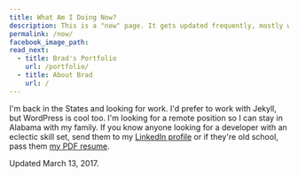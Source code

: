 ```yaml
---
title: What Am I Doing Now?
description: This is a "now" page. It gets updated frequently, mostly when I want to procrastinate. Think of it like Twitter or Facebook updates, only better.
permalink: /now/
facebook_image_path:
read_next:
  - title: Brad's Portfolio
    url: /portfolio/
  - title: About Brad
    url: /
---
```


I'm back in the States and looking for work. I'd prefer to work with Jekyll, but WordPress is cool too. I'm looking for a remote position so I can stay in Alabama with my family. If you know anyone looking for a developer with an eclectic skill set, send them to my [LinkedIn profile](https://www.linkedin.com/in/brad-west-a0baab31) or if they're old school, pass them [my PDF resume](/brad-west-v5.4.pdf).

<p class="entry-meta">Updated <time class="entry-time" itemprop="datePublished">March 13, 2017</time>.</p>
